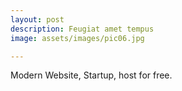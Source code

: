 ```yaml
---
layout: post
description: Feugiat amet tempus
image: assets/images/pic06.jpg

---
```


Modern Website, Startup, host for free.